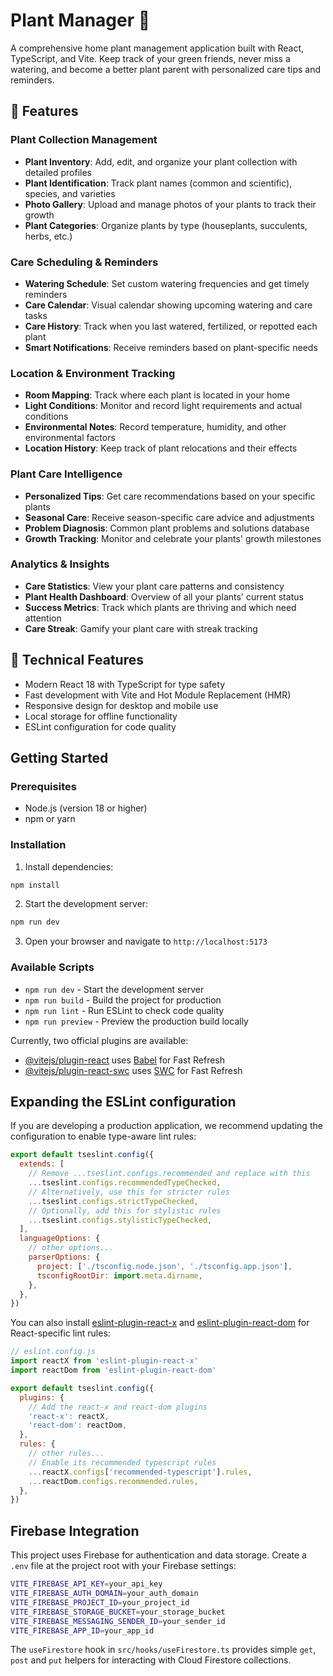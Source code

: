 # Plant Manager 🌱

A comprehensive home plant management application built with React, TypeScript, and Vite. Keep track of your green friends, never miss a watering, and become a better plant parent with personalized care tips and reminders.

## 🌿 Features

### Plant Collection Management
- **Plant Inventory**: Add, edit, and organize your plant collection with detailed profiles
- **Plant Identification**: Track plant names (common and scientific), species, and varieties
- **Photo Gallery**: Upload and manage photos of your plants to track their growth
- **Plant Categories**: Organize plants by type (houseplants, succulents, herbs, etc.)

### Care Scheduling & Reminders
- **Watering Schedule**: Set custom watering frequencies and get timely reminders
- **Care Calendar**: Visual calendar showing upcoming watering and care tasks
- **Care History**: Track when you last watered, fertilized, or repotted each plant
- **Smart Notifications**: Receive reminders based on plant-specific needs

### Location & Environment Tracking
- **Room Mapping**: Track where each plant is located in your home
- **Light Conditions**: Monitor and record light requirements and actual conditions
- **Environmental Notes**: Record temperature, humidity, and other environmental factors
- **Location History**: Keep track of plant relocations and their effects

### Plant Care Intelligence
- **Personalized Tips**: Get care recommendations based on your specific plants
- **Seasonal Care**: Receive season-specific care advice and adjustments
- **Problem Diagnosis**: Common plant problems and solutions database
- **Growth Tracking**: Monitor and celebrate your plants' growth milestones

### Analytics & Insights
- **Care Statistics**: View your plant care patterns and consistency
- **Plant Health Dashboard**: Overview of all your plants' current status
- **Success Metrics**: Track which plants are thriving and which need attention
- **Care Streak**: Gamify your plant care with streak tracking

## 🚀 Technical Features

- Modern React 18 with TypeScript for type safety
- Fast development with Vite and Hot Module Replacement (HMR)
- Responsive design for desktop and mobile use
- Local storage for offline functionality
- ESLint configuration for code quality

## Getting Started

### Prerequisites

- Node.js (version 18 or higher)
- npm or yarn

### Installation

1. Install dependencies:
```bash
npm install
```

2. Start the development server:
```bash
npm run dev
```

3. Open your browser and navigate to `http://localhost:5173`

### Available Scripts

- `npm run dev` - Start the development server
- `npm run build` - Build the project for production
- `npm run lint` - Run ESLint to check code quality
- `npm run preview` - Preview the production build locally

Currently, two official plugins are available:

- [@vitejs/plugin-react](https://github.com/vitejs/vite-plugin-react/blob/main/packages/plugin-react) uses [Babel](https://babeljs.io/) for Fast Refresh
- [@vitejs/plugin-react-swc](https://github.com/vitejs/vite-plugin-react/blob/main/packages/plugin-react-swc) uses [SWC](https://swc.rs/) for Fast Refresh

## Expanding the ESLint configuration

If you are developing a production application, we recommend updating the configuration to enable type-aware lint rules:

```js
export default tseslint.config({
  extends: [
    // Remove ...tseslint.configs.recommended and replace with this
    ...tseslint.configs.recommendedTypeChecked,
    // Alternatively, use this for stricter rules
    ...tseslint.configs.strictTypeChecked,
    // Optionally, add this for stylistic rules
    ...tseslint.configs.stylisticTypeChecked,
  ],
  languageOptions: {
    // other options...
    parserOptions: {
      project: ['./tsconfig.node.json', './tsconfig.app.json'],
      tsconfigRootDir: import.meta.dirname,
    },
  },
})
```

You can also install [eslint-plugin-react-x](https://github.com/Rel1cx/eslint-react/tree/main/packages/plugins/eslint-plugin-react-x) and [eslint-plugin-react-dom](https://github.com/Rel1cx/eslint-react/tree/main/packages/plugins/eslint-plugin-react-dom) for React-specific lint rules:

```js
// eslint.config.js
import reactX from 'eslint-plugin-react-x'
import reactDom from 'eslint-plugin-react-dom'

export default tseslint.config({
  plugins: {
    // Add the react-x and react-dom plugins
    'react-x': reactX,
    'react-dom': reactDom,
  },
  rules: {
    // other rules...
    // Enable its recommended typescript rules
    ...reactX.configs['recommended-typescript'].rules,
    ...reactDom.configs.recommended.rules,
  },
})
```

## Firebase Integration

This project uses Firebase for authentication and data storage. Create a `.env` file at the project root with your Firebase settings:

```bash
VITE_FIREBASE_API_KEY=your_api_key
VITE_FIREBASE_AUTH_DOMAIN=your_auth_domain
VITE_FIREBASE_PROJECT_ID=your_project_id
VITE_FIREBASE_STORAGE_BUCKET=your_storage_bucket
VITE_FIREBASE_MESSAGING_SENDER_ID=your_sender_id
VITE_FIREBASE_APP_ID=your_app_id
```

The `useFirestore` hook in `src/hooks/useFirestore.ts` provides simple `get`, `post` and `put` helpers for interacting with Cloud Firestore collections.

